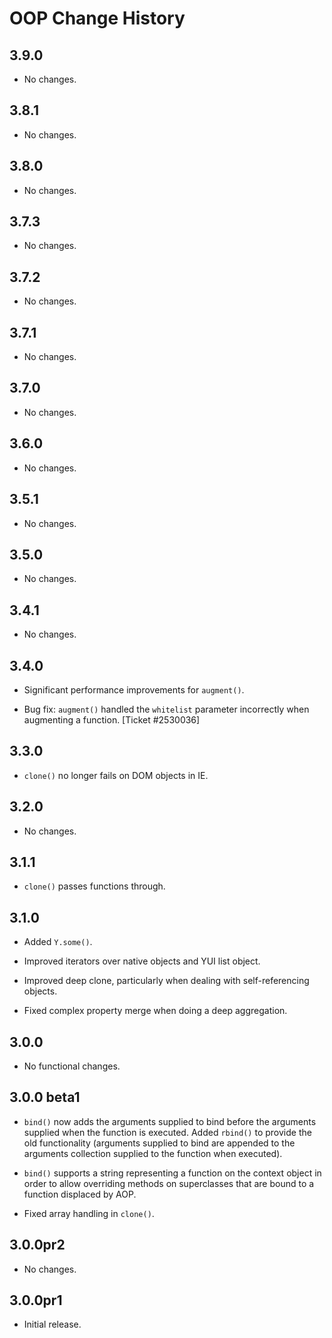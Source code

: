 OOP Change History
==================

3.9.0
-----

* No changes.

3.8.1
-----

* No changes.

3.8.0
-----

  * No changes.

3.7.3
-----

* No changes.


3.7.2
-----

* No changes.


3.7.1
-----

* No changes.


3.7.0
-----

* No changes.


3.6.0
-----

* No changes.


3.5.1
-----

* No changes.


3.5.0
-----

* No changes.


3.4.1
-----

* No changes.


3.4.0
-----

* Significant performance improvements for `augment()`.

* Bug fix: `augment()` handled the `whitelist` parameter incorrectly when
  augmenting a function. [Ticket #2530036]


3.3.0
-----

* `clone()` no longer fails on DOM objects in IE.


3.2.0
-----

* No changes.


3.1.1
-----

* `clone()` passes functions through.


3.1.0
-----

* Added `Y.some()`.

* Improved iterators over native objects and YUI list object.

* Improved deep clone, particularly when dealing with self-referencing objects.

* Fixed complex property merge when doing a deep aggregation.


3.0.0
-----

* No functional changes.


3.0.0 beta1
----------

* `bind()` now adds the arguments supplied to bind before the arguments supplied
  when the function is executed. Added `rbind()` to provide the old
  functionality (arguments supplied to bind are appended to the arguments
  collection supplied to the function when executed).

* `bind()` supports a string representing a function on the context object in
  order to allow overriding methods on superclasses that are bound to a function
  displaced by AOP.

* Fixed array handling in `clone()`.


3.0.0pr2
--------

* No changes.


3.0.0pr1
--------

* Initial release.
